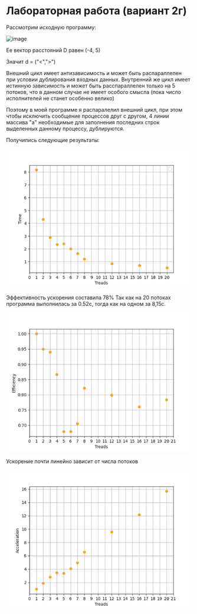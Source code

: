 # Лабораторная работа (вариант 2г)
Рассмотрим исходную программу: 

![image](https://user-images.githubusercontent.com/45181367/206693249-fd8d2700-be97-4e56-877d-b8a48033485b.png)

Ее вектор расстояний D равен (-4, 5) 

Значит d = ("<",">") 

Внешний цикл имеет антизависимость и может быть распараллелен при условии дублирования входных данных. Внутренний же цикл имеет истинную зависимость и может быть расспараллелен только на 5 потоков, что в данном случае не имеет особого смысла (пока число исполнителей не станет особенно велико)

Поэтому в моей программе я распаралелил внешний цикл, при этом чтобы исключить сообщение процессов друг с другом, 4 линии массива "а" необходимые для заполнения последних строк выделенных данному процессу, дублируются. 
 
Получились следующие результаты: 

![image](https://github.com/Arfarafar/Open-MP/blob/main/lab1/Figure_1.png)

Эффективность ускорения составила 78% 
Так как на 20 потоках программа выполнилась за 0.52с, тогда как на одном за 8,15с.

![image](https://github.com/Arfarafar/Open-MP/blob/main/lab1/eff.png)

Ускорение почти линейно зависит от числа потоков

![image](https://github.com/Arfarafar/Open-MP/blob/main/lab1/acc.png)
